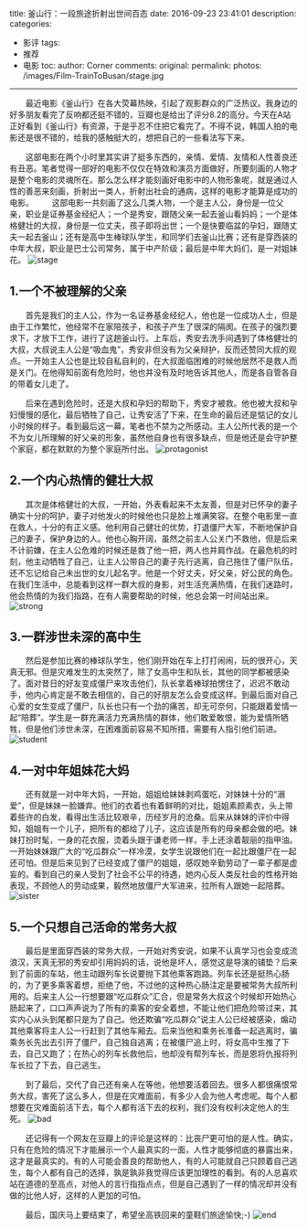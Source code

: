 title: 釜山行：一段旅途折射出世间百态
date: 2016-09-23 23:41:01
description:
categories:
- 影评
tags:
- 推荐
- 电影
toc:
author: Corner
comments:
original:
permalink:
photos: /images/Film-TrainToBusan/stage.jpg
---
　　最近电影《釜山行》在各大荧幕热映，引起了观影群众的广泛热议。我身边的好多朋友看完了反响都还挺不错的，豆瓣也是给出了评分8.2的高分。今天在A站正好看到《釜山行》有资源，于是乎忍不住把它看完了。不得不说，韩国人拍的电影还是很不错的，给我的感触挺大的，想把自己的一些看法写下来。
<!-- more -->
　　这部电影在两个小时里其实讲了挺多东西的，亲情、爱情、友情和人性善良还有丑恶。笔者觉得一部好的电影不仅仅在特效和演员方面做好，所要刻画的人物才是整个电影的灵魂所在。那么怎么样才能刻画好电影中的人物形象呢，就是通过人性的善恶来刻画，折射出一类人，折射出社会的通病，这样的电影才能算是成功的电影。
　　这部电影一共刻画了这么几类人物，一个是主人公，身份是一位父亲，职业是证券基金经纪人；一个是秀安，跟随父亲一起去釜山看妈妈；一个是体格健壮的大叔，身份是一位丈夫，孩子即将出世；一个是快要临盆的孕妇，跟随丈夫一起去釜山；还有是高中生棒球队学生，和同学们去釜山比赛；还有是穿西装的中年大叔，职业是巴士公司常务，属于中产阶级；最后是中年大妈们，是一对姐妹花。
![stage](/images/Film-TrainToBusan/stage.jpg)

## 1.一个不被理解的父亲

　　首先是我们的主人公，作为一名证券基金经纪人，他也是一位成功人士，但是由于工作繁忙，他经常不在家陪孩子，和孩子产生了很深的隔阂。在孩子的强烈要求下，才放下工作，进行了这趟釜山行。上车后，秀安去洗手间遇到了体格健壮的大叔，大叔说主人公是“吸血鬼”，秀安非但没有为父亲辩护，反而还赞同大叔的观点。一开始主人公也是比较自私自利的，在大叔面临困难的时候他居然不是救人而是关门。在他得知前面有危险时，他也并没有及时地告诉其他人，而是各自管各自的带着女儿走了。

　　后来在遇到危险时，还是大叔和孕妇的帮助下，秀安才被救。他也被大叔和孕妇慢慢的感化，最后牺牲了自己，让秀安活了下来，在生命的最后还是惦记的女儿小时候的样子。看到最后这一幕，笔者也不禁为之所感动。主人公所代表的是一个不为女儿所理解的好父亲的形象，虽然他自身也有很多缺点，但是他还是会守护整个家庭，都在默默的为整个家庭所付出。
![protagonist](/images/Film-TrainToBusan/protagonist.jpg)

## 2.一个内心热情的健壮大叔

　　其次是体格健壮的大叔，一开始，外表看起来不太友善，但是对已怀孕的妻子确实十分的呵护，妻子对他发火的时候他也只是脸上堆满笑容。在整个电影里一直在救人，十分的有正义感。他利用自己健壮的优势，打退僵尸大军，不断地保护自己的妻子，保护身边的人。他也心胸开阔，虽然之前主人公关门不救他，但是后来不计前嫌，在主人公危难的时候还是救了他一把，两人也并肩作战。在最危机的时刻，他主动牺牲了自己，让主人公带自己的妻子先行逃离，自己拖住了僵尸队伍，还不忘记给自己未出世的女儿起名字。他是一个好丈夫，好父亲，好公民的角色。在我们生活中，总能看到这样一群大叔的身影，对生活充满热情，在我们迷路时，他会热情的为我们指路，在有人需要帮助的时候，他总会第一时间站出来。
![strong](/images/Film-TrainToBusan/strong.jpg)

## 3.一群涉世未深的高中生
　　然后是参加比赛的棒球队学生，他们刚开始在车上打打闹闹，玩的很开心，天真无邪。但是灾难发生的太突然了，除了女高中生和队长，其他的同学都被感染了。面对昔日的好友变成僵尸来攻击他们，队长拿着棒球拍愣住了，迟迟不敢动手，他内心肯定是不敢去相信的，自己的好朋友怎么会变成这样。到最后面对自己心爱的女生变成了僵尸，队长也只有一个劲的痛苦，却无可奈何，只能跟着爱情一起“陪葬”。学生是一群充满活力充满热情的群体，他们敢爱敢恨，能为爱情所牺牲，但是他们涉世未深，在困难面前容易不知所措，需要有人指引他们前进。
![student](/images/Film-TrainToBusan/student.jpg)

## 4.一对中年姐妹花大妈
　　还有就是一对中年大妈，一开始，姐姐给妹妹剥鸡蛋吃，对妹妹十分的“溺爱”，但是妹妹一脸嫌弃。他们的衣着也有着鲜明的对比，姐姐素颜素衣，头上带着些许的白发，看得出生活比较艰辛，历经岁月的沧桑。后来从妹妹的评价中得知，姐姐有一个儿子，把所有的都给了儿子，这应该是所有的母亲都会做的吧。妹妹打扮时髦，一身的花衣服，烫着头跟于谦老师一样，手上还涂着靓丽的指甲油。一开始妹妹跟广大的“吃瓜群众”一样冷漠，女学生说跟他们在一起比跟僵尸在一起还可怕。但是后来见到了已经变成了僵尸的姐姐，感叹她辛勤劳动了一辈子都是虚妄的。看到自己的亲人受到了社会不公平的待遇，她内心反人类反社会的性格开始表现，不顾他人的劳动成果，毅然地放僵尸大军进来，拉所有人跟她一起陪葬。
![sister](/images/Film-TrainToBusan/sister.jpg)

## 5.一个只想自己活命的常务大叔
　　最后是里面穿西装的常务大叔，一开始对秀安说，如果不认真学习也会变成流浪汉，天真无邪的秀安却引用妈妈的话，说他是坏人，感觉这是导演的铺垫？后来到了前面的车站，他主动跟列车长说要抛下其他乘客跑路。列车长还是挺热心肠的，为了更多乘客着想，拒绝了他，不过他的这种热心肠注定是要被常务大叔所利用的。后来主人公一行想要跟“吃瓜群众”汇合，但是常务大叔这个时候却开始热心肠起来了，口口声声说为了所有的乘客的安全着想，不能让他们把危险带过来，其实内心从头到尾都只是为了自己。他还欺骗“吃瓜群众”说主人公已经被感染，煽动其他乘客将主人公一行赶到了其他车厢去。后来当他和乘务长准备一起逃离时，骗乘务长先出去引开了僵尸，自己独自逃离；在被僵尸追上时，将女高中生推了下去，自己又跑了；在热心的列车长救他后，他却没有帮列车长，而是恩将仇报将列车长拉了下去，自己逃生。

　　到了最后，交代了自己还有亲人在等他，他想要活着回去。很多人都很痛恨常务大叔，害死了这么多人，但是在灾难面前，有多少人会为他人考虑呢。每个人都想要在灾难面前活下去，每个人都有活下去的权利，我们没有权利决定他人的生死。
![bad](/images/Film-TrainToBusan/bad.jpg)

　　还记得有一个网友在豆瓣上的评论是这样的：比丧尸更可怕的是人性。确实，只有在危险的情况下才能展示一个人最真实的一面，人性才能够彻底的暴露出来，这才是最真实的。有的人可能会善良的帮助他人，有的人可能就自己只顾着自己逃生，每个人都有自己的选择，孰是孰非我觉得应该更加理性的看到。有的人总喜欢站在道德的至高点，对他人的言行指指点点，但是自己遇到了一样的情况却并没有做的比他人好，这样的人更加的可怕。

　　最后，国庆马上要结束了，希望坐高铁回来的童鞋们旅途愉快;-)
![end](/images/Film-TrainToBusan/end.jpg)




















